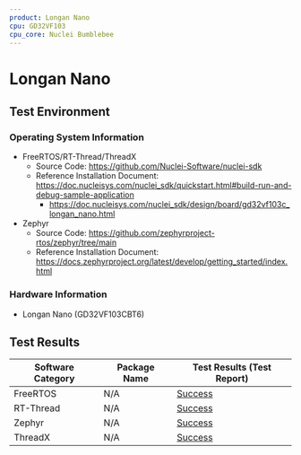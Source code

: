 ```yaml
---
product: Longan Nano
cpu: GD32VF103
cpu_core: Nuclei Bumblebee
---
```


# Longan Nano

## Test Environment

### Operating System Information

- FreeRTOS/RT-Thread/ThreadX
    - Source Code: https://github.com/Nuclei-Software/nuclei-sdk
    - Reference Installation Document: https://doc.nucleisys.com/nuclei_sdk/quickstart.html#build-run-and-debug-sample-application
        - https://doc.nucleisys.com/nuclei_sdk/design/board/gd32vf103c_longan_nano.html
- Zephyr
    - Source Code: https://github.com/zephyrproject-rtos/zephyr/tree/main
    - Reference Installation Document: https://docs.zephyrproject.org/latest/develop/getting_started/index.html

### Hardware Information

- Longan Nano (GD32VF103CBT6)

## Test Results

| Software Category | Package Name | Test Results (Test Report) |
| ----------------- | ------------ | -------------------------- |
| FreeRTOS          | N/A          | [Success][FreeRTOS]        |
| RT-Thread         | N/A          | [Success][RT-Thread]       |
| Zephyr            | N/A          | [Success][Zephyr]          |
| ThreadX           | N/A          | [Success][ThreadX]         |

[FreeRTOS]: ./FreeRTOS/README.md
[RT-Thread]: ./RT-Thread/README.md
[ThreadX]: ./ThreadX/README.md
[Zephyr]: ./Zephyr/README.md

